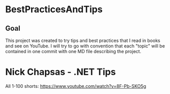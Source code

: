 # BestPracticesAndTips

## Goal
This project was created to try tips and best practices that I read in books and see on YouTube.
I will try to go with convention that each "topic" will be contained in one commit with one MD file describing the project.

# Nick Chapsas - .NET Tips 
All 1-100 shorts: https://www.youtube.com/watch?v=8F-Pb-SKO5g
